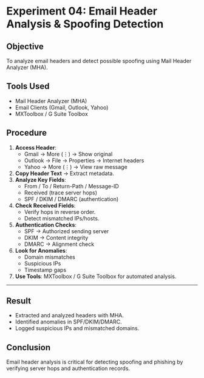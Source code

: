 # Experiment 04: Email Header Analysis & Spoofing Detection

## Objective
To analyze email headers and detect possible spoofing using Mail Header Analyzer (MHA).

## Tools Used
- Mail Header Analyzer (MHA)
- Email Clients (Gmail, Outlook, Yahoo)
- MXToolbox / G Suite Toolbox

## Procedure
1. **Access Header**:
   - Gmail → More (⋮) → Show original
   - Outlook → File → Properties → Internet headers
   - Yahoo → More (⋮) → View raw message
2. **Copy Header Text** → Extract metadata.
3. **Analyze Key Fields**:
   - From / To / Return-Path / Message-ID
   - Received (trace server hops)
   - SPF / DKIM / DMARC (authentication)
4. **Check Received Fields**:
   - Verify hops in reverse order.
   - Detect mismatched IPs/hosts.
5. **Authentication Checks**:
   - SPF → Authorized sending server
   - DKIM → Content integrity
   - DMARC → Alignment check
6. **Look for Anomalies**:
   - Domain mismatches
   - Suspicious IPs
   - Timestamp gaps
7. **Use Tools**: MXToolbox / G Suite Toolbox for automated analysis.

---

## Result
- Extracted and analyzed headers with MHA.
- Identified anomalies in SPF/DKIM/DMARC.
- Logged suspicious IPs and mismatched domains.

## Conclusion
Email header analysis is critical for detecting spoofing and phishing by verifying server hops and authentication records.

